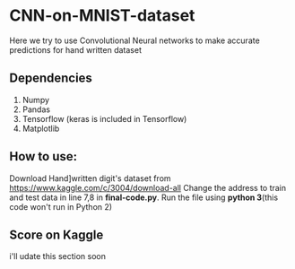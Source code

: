 # CNN-on-MNIST-dataset
Here we try to use Convolutional Neural networks to make accurate predictions for hand written dataset

## Dependencies
1. Numpy
2. Pandas
3. Tensorflow (keras is included in Tensorflow)
4. Matplotlib

## How to use:

Download Hand]written digit's dataset from https://www.kaggle.com/c/3004/download-all
Change the address to train and test data in line 7,8 in **final-code.py**.
Run the file using **python 3**(this code won't run in Python 2)

## Score on Kaggle

i'll udate this section soon
